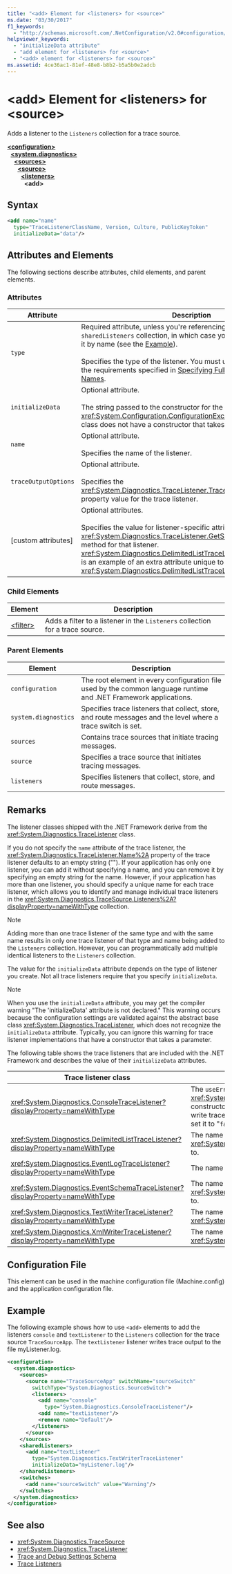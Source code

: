 ```yaml
---
title: "<add> Element for <listeners> for <source>"
ms.date: "03/30/2017"
f1_keywords: 
  - "http://schemas.microsoft.com/.NetConfiguration/v2.0#configuration/system.diagnostics/sources/source/listeners/add"
helpviewer_keywords: 
  - "initializeData attribute"
  - "add element for <listeners> for <source>"
  - "<add> element for <listeners> for <source>"
ms.assetid: 4ce36ac1-81ef-48e8-b8b2-b5a5b0e2adcb
---
```

# \<add> Element for \<listeners> for \<source>
Adds a listener to the `Listeners` collection for a trace source.  

[**\<configuration>**](../configuration-element.md)\
&nbsp;&nbsp;[**\<system.diagnostics>**](system-diagnostics-element.md)\
&nbsp;&nbsp;&nbsp;&nbsp;[**\<sources>**](sources-element.md)\
&nbsp;&nbsp;&nbsp;&nbsp;&nbsp;&nbsp;[**\<source>**](source-element.md)\
&nbsp;&nbsp;&nbsp;&nbsp;&nbsp;&nbsp;&nbsp;&nbsp;[**\<listeners>**](listeners-element-for-source.md)\
&nbsp;&nbsp;&nbsp;&nbsp;&nbsp;&nbsp;&nbsp;&nbsp;&nbsp;&nbsp;**\<add>**

## Syntax  
  
```xml  
<add name="name"
  type="TraceListenerClassName, Version, Culture, PublicKeyToken"  
  initializeData="data"/>  
```  
  
## Attributes and Elements  
 The following sections describe attributes, child elements, and parent elements.  
  
### Attributes  
  
|Attribute|Description|  
|---------------|-----------------|  
|`type`|Required attribute, unless you're referencing a listener in the `sharedListeners` collection, in which case you only need to refer to it by name (see the [Example](#example)).<br /><br /> Specifies the type of the listener. You must use a string that meets the requirements specified in [Specifying Fully Qualified Type Names](../../../reflection-and-codedom/specifying-fully-qualified-type-names.md).|  
|`initializeData`|Optional attribute.<br /><br /> The string passed to the constructor for the specified class. A <xref:System.Configuration.ConfigurationException> is thrown if the class does not have a constructor that takes a string.|  
|`name`|Optional attribute.<br /><br /> Specifies the name of the listener.|  
|`traceOutputOptions`|Optional attribute.<br /><br /> Specifies the <xref:System.Diagnostics.TraceListener.TraceOutputOptions%2A> property value for the trace listener.|  
|[custom attributes]|Optional attributes.<br /><br /> Specifies the value for listener-specific attributes identified by the <xref:System.Diagnostics.TraceListener.GetSupportedAttributes%2A> method for that listener. <xref:System.Diagnostics.DelimitedListTraceListener.Delimiter%2A> is an example of an extra attribute unique to the <xref:System.Diagnostics.DelimitedListTraceListener> class.|  
  
### Child Elements  
  
|Element|Description|  
|-------------|-----------------|  
|[\<filter>](filter-element-for-add-for-listeners-for-source.md)|Adds a filter to a listener in the `Listeners` collection for a trace source.|  
  
### Parent Elements  
  
|Element|Description|  
|-------------|-----------------|  
|`configuration`|The root element in every configuration file used by the common language runtime and .NET Framework applications.|  
|`system.diagnostics`|Specifies trace listeners that collect, store, and route messages and the level where a trace switch is set.|  
|`sources`|Contains trace sources that initiate tracing messages.|  
|`source`|Specifies a trace source that initiates tracing messages.|  
|`listeners`|Specifies listeners that collect, store, and route messages.|  
  
## Remarks  
 The listener classes shipped with the .NET Framework derive from the <xref:System.Diagnostics.TraceListener> class.  
  
 If you do not specify the `name` attribute of the trace listener, the <xref:System.Diagnostics.TraceListener.Name%2A> property of the trace listener defaults to an empty string (""). If your application has only one listener, you can add it without specifying a name, and you can remove it by specifying an empty string for the name. However, if your application has more than one listener, you should specify a unique name for each trace listener, which allows you to identify and manage individual trace listeners in the <xref:System.Diagnostics.TraceSource.Listeners%2A?displayProperty=nameWithType> collection.  
  
> [!NOTE]
> Adding more than one trace listener of the same type and with the same name results in only one trace listener of that type and name being added to the `Listeners` collection. However, you can programmatically add multiple identical listeners to the `Listeners` collection.  
  
 The value for the `initializeData` attribute depends on the type of listener you create. Not all trace listeners require that you specify `initializeData`.  
  
> [!NOTE]
> When you use the `initializeData` attribute, you may get the compiler warning "The 'initializeData' attribute is not declared." This warning occurs because the configuration settings are validated against the abstract base class <xref:System.Diagnostics.TraceListener>, which does not recognize the `initializeData` attribute. Typically, you can ignore this warning for trace listener implementations that have a constructor that takes a parameter.  
  
 The following table shows the trace listeners that are included with the .NET Framework and describes the value of their `initializeData` attributes.  
  
|Trace listener class|initializeData attribute value|  
|--------------------------|------------------------------------|  
|<xref:System.Diagnostics.ConsoleTraceListener?displayProperty=nameWithType>|The `useErrorStream` value for the <xref:System.Diagnostics.ConsoleTraceListener.%23ctor%2A> constructor.  Set the `initializeData` attribute to "`true`" to write trace and debug output to the standard error stream; set it to "`false`" to write to the standard output stream.|  
|<xref:System.Diagnostics.DelimitedListTraceListener?displayProperty=nameWithType>|The name of the file the <xref:System.Diagnostics.DelimitedListTraceListener> writes to.|  
|<xref:System.Diagnostics.EventLogTraceListener?displayProperty=nameWithType>|The name of an existing event log source.|  
|<xref:System.Diagnostics.EventSchemaTraceListener?displayProperty=nameWithType>|The name of the file that the <xref:System.Diagnostics.EventSchemaTraceListener> writes to.|  
|<xref:System.Diagnostics.TextWriterTraceListener?displayProperty=nameWithType>|The name of the file that the <xref:System.Diagnostics.TextWriterTraceListener> writes to.|  
|<xref:System.Diagnostics.XmlWriterTraceListener?displayProperty=nameWithType>|The name of the file that the <xref:System.Diagnostics.XmlWriterTraceListener> writes to.|  
  
## Configuration File  
 This element can be used in the machine configuration file (Machine.config) and the application configuration file.  
  
## Example  
 The following example shows how to use `<add>` elements to add the listeners `console` and `textListener` to the `Listeners` collection for the trace source `TraceSourceApp`. The `textListener` listener writes trace output to the file myListener.log.  
  
```xml  
<configuration>  
  <system.diagnostics>  
    <sources>  
      <source name="TraceSourceApp" switchName="sourceSwitch"
        switchType="System.Diagnostics.SourceSwitch">  
        <listeners>  
          <add name="console"
            type="System.Diagnostics.ConsoleTraceListener"/>  
          <add name="textListener"/>  
          <remove name="Default"/>  
        </listeners>  
      </source>  
    </sources>  
    <sharedListeners>  
      <add name="textListener"
        type="System.Diagnostics.TextWriterTraceListener"
        initializeData="myListener.log"/>  
    </sharedListeners>  
    <switches>  
      <add name="sourceSwitch" value="Warning"/>  
    </switches>  
  </system.diagnostics>  
</configuration>
```  
  
## See also

- <xref:System.Diagnostics.TraceSource>
- <xref:System.Diagnostics.TraceListener>
- [Trace and Debug Settings Schema](index.md)
- [Trace Listeners](../../../debug-trace-profile/trace-listeners.md)
